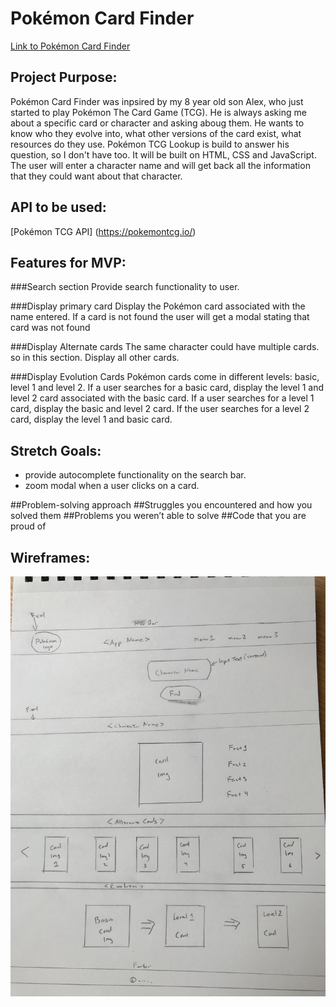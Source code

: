 # Pokémon Card Finder

[Link to Pokémon Card Finder](http://pokemon-card-finder.surge.sh)

## Project Purpose:
Pokémon Card Finder was inpsired by my 8 year old son Alex, who just started to play Pokémon The Card Game (TCG).  He is always asking me about a specific card or character and asking aboug them.  He wants to know who they evolve into, what other versions of the card exist, what resources do they use.  Pokémon TCG Lookup is build to answer his question, so I don't have too.  It will be built on HTML, CSS and JavaScript.  The user will enter a character name and will get back all the information that they could want about that character.

## API to be used:
[Pokémon TCG API] (https://pokemontcg.io/)


## Features for MVP:

###Search section
Provide search functionality to user.

###Display primary card
Display the Pokémon card associated with the name entered.  If a card is not found the user will get a modal stating that card was not found

###Display Alternate cards
The same character could have multiple cards.  so in this section.  Display all other cards.

###Display Evolution Cards
Pokémon cards come in different levels: basic, level 1 and level 2.  If a user searches for a basic card, display the level 1 and level 2 card associated with the basic card.  If a user searches for a level 1 card, display the basic and level 2 card.  If the user searches for a level 2 card, display the level 1 and basic card.


## Stretch Goals:
* provide autocomplete functionality on the search bar.
* zoom modal when a user clicks on a card.

##Problem-solving approach
##Struggles you encountered and how you solved them
##Problems you weren’t able to solve
##Code that you are proud of

## Wireframes:
![wireframe](wireframe1.jpg)

